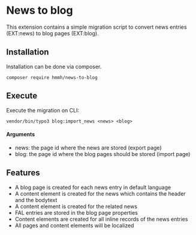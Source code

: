 # News to blog

This extension contains a simple migration script to convert news entries (EXT:news) to
blog pages (EXT:blog).

## Installation

Installation can be done via composer.

    composer require hmmh/news-to-blog

## Execute

Execute the migration on CLI:

    vendor/bin/typo3 blog:import_news <news> <blog>

#### Arguments
- news: the page id where the news are stored (export page)
- blog: the page id where the blog pages should be stored  (import page)

## Features

- A blog page is created for each news entry in default language
- A content element is created for the news which contains the header and the bodytext
- A content element is created for the related news 
- FAL entries are stored in the blog page properties
- Content elements are created for all inline records of the news entries
- All pages and content elements will be localized 
